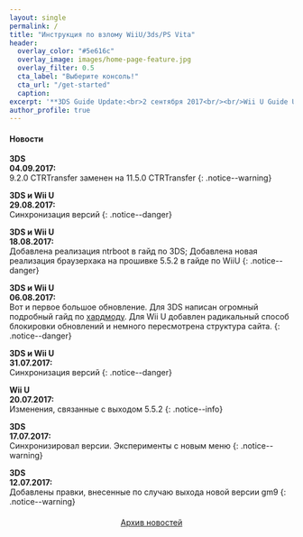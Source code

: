 ```yaml
---
layout: single
permalink: /
title: "Инструкция по взлому WiiU/3ds/PS Vita"
header:
  overlay_color: "#5e616c"
  overlay_image: images/home-page-feature.jpg
  overlay_filter: 0.5
  cta_label: "Выберите консоль!"
  cta_url: "/get-started"
  caption:
excerpt: '**3DS Guide Update:<br>2 сентября 2017<br/><br/>Wii U Guide Update:<br>2 сентября 2017<br/>**'
author_profile: true
---
```

#### <a name="news" />Новости
**3DS**<br>**04.09.2017:**<br>9.2.0 CTRTransfer заменен на 11.5.0 CTRTransfer
{: .notice--warning}

**3DS и Wii U**<br>**29.08.2017:**<br>Синхронизация версий
{: .notice--danger}

**3DS и Wii U**<br>**18.08.2017:**<br>Добавлена реализация ntrboot в гайд по 3DS; Добавлена новая реализация браузерхака на прошивке 5.5.2 в гайде по WiiU
{: .notice--danger}

**3DS и Wii U**<br>**06.08.2017:**<br>Вот и первое большое обновление. Для 3DS написан огромный подробный гайд по [хардмоду](making-hardmod). Для Wii U добавлен радикальный способ блокировки обновлений и немного пересмотрена структура сайта. 
{: .notice--danger}

**3DS и Wii U**<br>**31.07.2017:**<br>Синхронизация версий
{: .notice--danger}

**Wii U**<br>**20.07.2017:**<br>Изменения, связанные с выходом 5.5.2
{: .notice--info}

**3DS**<br>**17.07.2017:**<br>Синхронизировал версии. Эксперименты с новым меню
{: .notice--warning}

**3DS**<br>**12.07.2017:**<br>Добавлены правки, внесенные по случаю выхода новой версии gm9
{: .notice--warning}

<a href="archive" style="margin:20px auto; text-align:center; display:block; width:200px;" class="btn btn--large">Архив новостей</a>